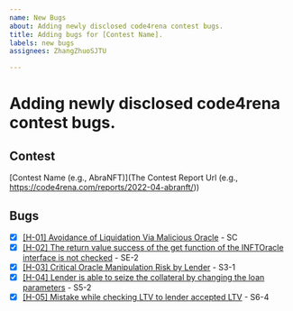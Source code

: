 ```yaml
---
name: New Bugs
about: Adding newly disclosed code4rena contest bugs.
title: Adding bugs for [Contest Name].
labels: new bugs
assignees: ZhangZhuoSJTU

---
```


# Adding newly disclosed code4rena contest bugs.

## Contest

[Contest Name (e.g., AbraNFT)](The Contest Report Url (e.g., https://code4rena.com/reports/2022-04-abranft/))

## Bugs 

- [x] [[H-01] Avoidance of Liquidation Via Malicious Oracle](https://code4rena.com/reports/2022-04-abranft#h-01-avoidance-of-liquidation-via-malicious-oracle) - SC
- [x] [[H-02] The return value success of the get function of the INFTOracle interface is not checked](https://code4rena.com/reports/2022-04-abranft#h-02-the-return-value-success-of-the-get-function-of-the-inftoracle-interface-is-not-checked) - SE-2
- [x] [[H-03] Critical Oracle Manipulation Risk by Lender](https://code4rena.com/reports/2022-04-abranft#h-03-critical-oracle-manipulation-risk-by-lender) - S3-1
- [x] [[H-04] Lender is able to seize the collateral by changing the loan parameters](https://code4rena.com/reports/2022-04-abranft#h-04-lender-is-able-to-seize-the-collateral-by-changing-the-loan-parameters) - S5-2
- [x] [[H-05] Mistake while checking LTV to lender accepted LTV](https://code4rena.com/reports/2022-04-abranft#h-05-mistake-while-checking-ltv-to-lender-accepted-ltv) - S6-4

